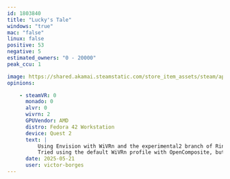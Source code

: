 ```yaml
---
id: 1803840
title: "Lucky's Tale"
windows: "true"
mac: "false"
linux: false
positive: 53
negative: 5
estimated_owners: "0 - 20000"
peak_ccu: 1

image: https://shared.akamai.steamstatic.com/store_item_assets/steam/apps/1803840/header.jpg?t=1730232875
opinions:

    - steamVR: 0
      monado: 0
      alvr: 0
      wivrn: 2
      GPUVendor: AMD
      distro: Fedora 42 Workstation
      device: Quest 2
      text: |
          Using Envision with WiVRn and the experimental2 branch of RinLovesYou/xrizer, all working, using Proton GE 10-1.
          Tried using the default WiVRn profile with OpenComposite, but buttons on the right controller don't work.
      date: 2025-05-21
      user: victor-borges
---
```

